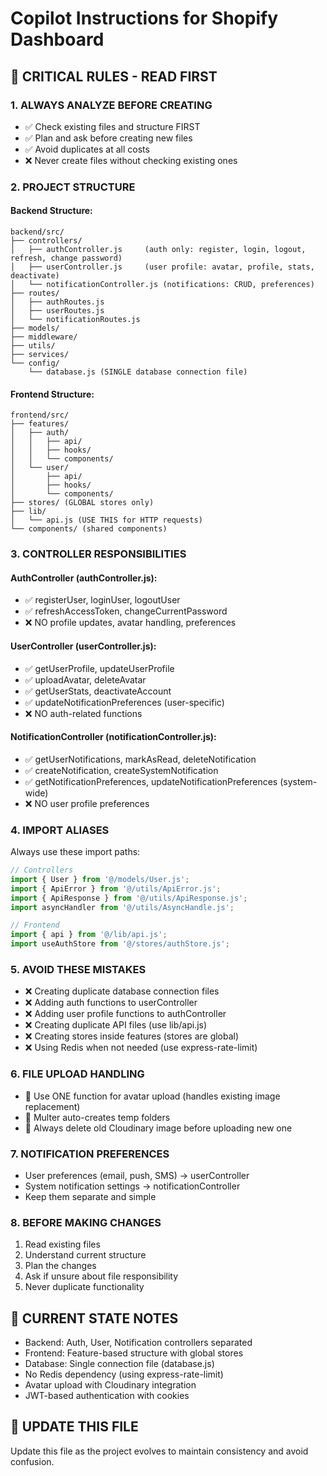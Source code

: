 # Copilot Instructions for Shopify Dashboard

## 🚨 CRITICAL RULES - READ FIRST

### 1. **ALWAYS ANALYZE BEFORE CREATING**
- ✅ Check existing files and structure FIRST
- ✅ Plan and ask before creating new files
- ✅ Avoid duplicates at all costs
- ❌ Never create files without checking existing ones

### 2. **PROJECT STRUCTURE**

#### Backend Structure:
```
backend/src/
├── controllers/
│   ├── authController.js     (auth only: register, login, logout, refresh, change password)
│   ├── userController.js     (user profile: avatar, profile, stats, deactivate)
│   └── notificationController.js (notifications: CRUD, preferences)
├── routes/
│   ├── authRoutes.js
│   ├── userRoutes.js
│   └── notificationRoutes.js
├── models/
├── middleware/
├── utils/
├── services/
└── config/
    └── database.js (SINGLE database connection file)
```

#### Frontend Structure:
```
frontend/src/
├── features/
│   ├── auth/
│   │   ├── api/
│   │   ├── hooks/
│   │   └── components/
│   └── user/
│       ├── api/
│       ├── hooks/
│       └── components/
├── stores/ (GLOBAL stores only)
├── lib/
│   └── api.js (USE THIS for HTTP requests)
└── components/ (shared components)
```

### 3. **CONTROLLER RESPONSIBILITIES**

#### AuthController (authController.js):
- ✅ registerUser, loginUser, logoutUser
- ✅ refreshAccessToken, changeCurrentPassword
- ❌ NO profile updates, avatar handling, preferences

#### UserController (userController.js):
- ✅ getUserProfile, updateUserProfile
- ✅ uploadAvatar, deleteAvatar
- ✅ getUserStats, deactivateAccount
- ✅ updateNotificationPreferences (user-specific)
- ❌ NO auth-related functions

#### NotificationController (notificationController.js):
- ✅ getUserNotifications, markAsRead, deleteNotification
- ✅ createNotification, createSystemNotification
- ✅ getNotificationPreferences, updateNotificationPreferences (system-wide)
- ❌ NO user profile preferences

### 4. **IMPORT ALIASES**
Always use these import paths:
```javascript
// Controllers
import { User } from '@/models/User.js';
import { ApiError } from '@/utils/ApiError.js';
import { ApiResponse } from '@/utils/ApiResponse.js';
import asyncHandler from '@/utils/AsyncHandle.js';

// Frontend
import { api } from '@/lib/api.js';
import useAuthStore from '@/stores/authStore.js';
```

### 5. **AVOID THESE MISTAKES**
- ❌ Creating duplicate database connection files
- ❌ Adding auth functions to userController
- ❌ Adding user profile functions to authController
- ❌ Creating duplicate API files (use lib/api.js)
- ❌ Creating stores inside features (stores are global)
- ❌ Using Redis when not needed (use express-rate-limit)

### 6. **FILE UPLOAD HANDLING**
- 🎯 Use ONE function for avatar upload (handles existing image replacement)
- 🎯 Multer auto-creates temp folders
- 🎯 Always delete old Cloudinary image before uploading new one

### 7. **NOTIFICATION PREFERENCES**
- User preferences (email, push, SMS) → userController
- System notification settings → notificationController
- Keep them separate and simple

### 8. **BEFORE MAKING CHANGES**
1. Read existing files
2. Understand current structure
3. Plan the changes
4. Ask if unsure about file responsibility
5. Never duplicate functionality

## 📝 CURRENT STATE NOTES
- Backend: Auth, User, Notification controllers separated
- Frontend: Feature-based structure with global stores
- Database: Single connection file (database.js)
- No Redis dependency (using express-rate-limit)
- Avatar upload with Cloudinary integration
- JWT-based authentication with cookies

## 🔄 UPDATE THIS FILE
Update this file as the project evolves to maintain consistency and avoid confusion.

